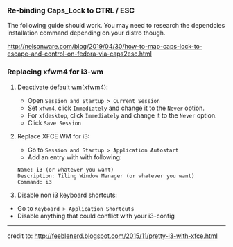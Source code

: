 ### Re-binding Caps_Lock to CTRL / ESC
The following guide should work. You may need to research the dependcies installation command depending on your distro though.

http://nelsonware.com/blog/2019/04/30/how-to-map-caps-lock-to-escape-and-control-on-fedora-via-caps2esc.html

### Replacing xfwm4 for i3-wm

1. Deactivate default wm(xfwm4):

    * Open `Session and Startup > Current Session`
    * Set `xfwm4`, click `Immediately` and change it to the  `Never` option.
    * For `xfdesktop`, click `Immediately` and change it to the `Never` option.
    * Click `Save Session`

2. Replace XFCE WM for i3:

    * Go to `Session and Startup > Application Autostart`
    * Add an entry with with following:

    ```
    Name: i3 (or whatever you want)
    Description: Tiling Window Manager (or whatever you want)
    Command: i3
    ```

3. Disable non i3 keyboard shortcuts:

* Go to `Keyboard > Application Shortcuts`
* Disable anything that could conflict with your i3-config


---
credit to: http://feeblenerd.blogspot.com/2015/11/pretty-i3-with-xfce.html
